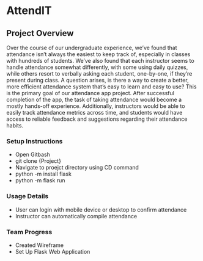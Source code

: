 # AttendIT

## Project Overview
Over the course of our undergraduate experience, we’ve found that attendance isn’t always the easiest to keep track of, especially in classes with hundreds of students. We’ve also found that each instructor seems to handle attendance somewhat differently, with some using daily quizzes, while others resort to verbally asking each student, one-by-one, if they’re present during class. A question arises, is there a way to create a better, more efficient attendance system that’s easy to learn and easy to use?
This is the primary goal of our attendance app project. 
After successful completion of the app, the task of taking attendance would become a mostly hands-off experience. Additionally, instructors would be able to easily track attendance metrics across time, and students would have access to reliable feedback and suggestions regarding their attendance habits.


### Setup Instructions
  - Open Gitbash
  - git clone {Project}
  - Navigate to proejct directory using CD command
  - python -m install flask
  - python -m flask run

### Usage Details
  - User can login  with mobile device or desktop to confirm attendance
  - Instructor can automatically compile attendance

### Team Progress
  - Created Wireframe
  - Set Up Flask Web Application
